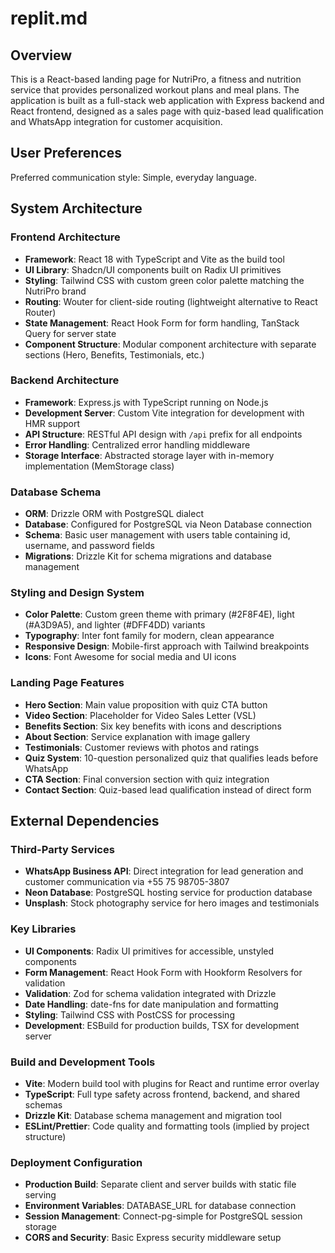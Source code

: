 # replit.md

## Overview

This is a React-based landing page for NutriPro, a fitness and nutrition service that provides personalized workout plans and meal plans. The application is built as a full-stack web application with Express backend and React frontend, designed as a sales page with quiz-based lead qualification and WhatsApp integration for customer acquisition.

## User Preferences

Preferred communication style: Simple, everyday language.

## System Architecture

### Frontend Architecture
- **Framework**: React 18 with TypeScript and Vite as the build tool
- **UI Library**: Shadcn/UI components built on Radix UI primitives
- **Styling**: Tailwind CSS with custom green color palette matching the NutriPro brand
- **Routing**: Wouter for client-side routing (lightweight alternative to React Router)
- **State Management**: React Hook Form for form handling, TanStack Query for server state
- **Component Structure**: Modular component architecture with separate sections (Hero, Benefits, Testimonials, etc.)

### Backend Architecture
- **Framework**: Express.js with TypeScript running on Node.js
- **Development Server**: Custom Vite integration for development with HMR support
- **API Structure**: RESTful API design with `/api` prefix for all endpoints
- **Error Handling**: Centralized error handling middleware
- **Storage Interface**: Abstracted storage layer with in-memory implementation (MemStorage class)

### Database Schema
- **ORM**: Drizzle ORM with PostgreSQL dialect
- **Database**: Configured for PostgreSQL via Neon Database connection
- **Schema**: Basic user management with users table containing id, username, and password fields
- **Migrations**: Drizzle Kit for schema migrations and database management

### Styling and Design System
- **Color Palette**: Custom green theme with primary (#2F8F4E), light (#A3D9A5), and lighter (#DFF4DD) variants
- **Typography**: Inter font family for modern, clean appearance
- **Responsive Design**: Mobile-first approach with Tailwind breakpoints
- **Icons**: Font Awesome for social media and UI icons

### Landing Page Features
- **Hero Section**: Main value proposition with quiz CTA button
- **Video Section**: Placeholder for Video Sales Letter (VSL)
- **Benefits Section**: Six key benefits with icons and descriptions
- **About Section**: Service explanation with image gallery
- **Testimonials**: Customer reviews with photos and ratings
- **Quiz System**: 10-question personalized quiz that qualifies leads before WhatsApp
- **CTA Section**: Final conversion section with quiz integration
- **Contact Section**: Quiz-based lead qualification instead of direct form

## External Dependencies

### Third-Party Services
- **WhatsApp Business API**: Direct integration for lead generation and customer communication via +55 75 98705-3807
- **Neon Database**: PostgreSQL hosting service for production database
- **Unsplash**: Stock photography service for hero images and testimonials

### Key Libraries
- **UI Components**: Radix UI primitives for accessible, unstyled components
- **Form Management**: React Hook Form with Hookform Resolvers for validation
- **Validation**: Zod for schema validation integrated with Drizzle
- **Date Handling**: date-fns for date manipulation and formatting
- **Styling**: Tailwind CSS with PostCSS for processing
- **Development**: ESBuild for production builds, TSX for development server

### Build and Development Tools
- **Vite**: Modern build tool with plugins for React and runtime error overlay
- **TypeScript**: Full type safety across frontend, backend, and shared schemas
- **Drizzle Kit**: Database schema management and migration tool
- **ESLint/Prettier**: Code quality and formatting tools (implied by project structure)

### Deployment Configuration
- **Production Build**: Separate client and server builds with static file serving
- **Environment Variables**: DATABASE_URL for database connection
- **Session Management**: Connect-pg-simple for PostgreSQL session storage
- **CORS and Security**: Basic Express security middleware setup